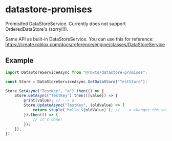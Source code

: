# datastore-promises

Promisifed DataStoreService. Currently does not support OrderedDataStore's (sorry!!!). 

Same API as built-in DataStoreService. You can use this for reference: https://create.roblox.com/docs/reference/engine/classes/DataStoreService

## Example

```ts
import DataStoreServiceAsync from "@rbxts/datastore-promises";

const Store = DataStoreServiceAsync.GetDataStore("TestStore");

Store.SetAsync("TestKey", "a").then(() => {
	Store.GetAsync("TestKey").then(([value]) => {
		print(value); // --> a
		Store.UpdateAsync("TestKey", (oldValue) => {
			return $tuple(`hello_${oldValue}`); // -- > changes the value to hello_ + the old value
		}).then(() => {
			// it's done!
		});
	});
});

```
